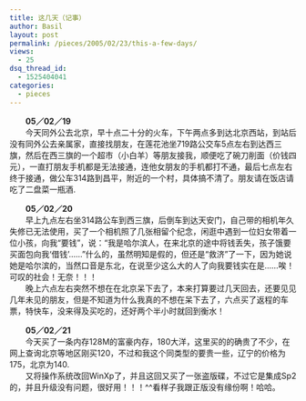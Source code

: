 ```yaml
---
title: 这几天（记事）
author: Basil
layout: post
permalink: /pieces/2005/02/23/this-a-few-days/
views:
  - 25
dsq_thread_id:
  - 1525404041
categories:
  - pieces
---
```

　　**05／02／19**  
　　今天同外公去北京，早十点二十分的火车，下午两点多到达北京西站，到站后没有同外公去亲属家，直接找朋友，在莲花池坐719路公交车5点左右到达西三旗，然后在西三旗的一个超市（小白羊）等朋友接我，顺便吃了碗刀削面（价钱四元），一直打朋友手机都是无法接通，连他女朋友的手机都打不通，最后七点左右终于接通，做公车314路到昌平，附近的一个村，具体搞不清了。朋友请在饭店请吃了二盘菜一瓶酒.

　　**05／02／20**  
　　早上九点左右坐314路公车到西三旗，后倒车到达天安门，自己带的相机年久失修已无法使用，买了一个相机照了几张相留个纪念，闲逛中遇到一位妇女带着一位小孩，向我“要钱”，说：“我是哈尔滨人，在来北京的途中将钱丢失，孩子饿要买面包向我‘借钱’……”什么的，虽然明知是假的，但还是“救济”了一下，因为她说她是哈尔滨的，当然口音是东北，在说至少这么大的人了向我要钱实在是……唉！可叹的社会！无奈！！！  
　　晚上六点左右突然不想在在北京呆下去了，本来打算要过几天回去，还要见见几年未见的朋友，但是不知道为什么我真的不想在呆下去了，六点买了返程的车票，特快车，没来得及买吃的，还好两个半小时就回到衡水！

　　**05／02／21**  
　　今天买了一条内存128M的富豪内存，180大洋，这里买的的确贵了不少，在网上查询北京等地区刚买120，不过和我这个同类型的要贵一些，辽宁的价格为175，北京为140.  
　　又将操作系统改回WinXp了，并且这回又买了一张盗版碟，不过它是集成Sp2的，并且升级没有问题，很好用！！！^^看样子我跟正版没有缘份啊！哈哈。